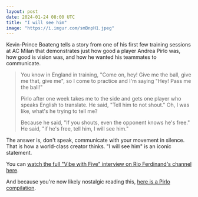 ```yaml
---
layout: post
date: 2024-01-24 08:00 UTC
title: "I will see him"
image: "https://i.imgur.com/smBnpH1.jpeg"
---
```


Kevin-Prince Boateng tells a story from one of his first few training sessions at AC Milan that demonstrates just how good a player Andrea Pirlo was, how good is vision was, and how he wanted his teammates to communicate.

<!---more--->

> You know in England in training, "Come on, hey! Give me the ball, give me that, give me", so I come to practice and I'm saying "Hey! Pass me the ball!"
>  
> Pirlo after one week takes me to the side and gets one player who speaks English to translate. He said, "Tell him to not shout." Oh, I was like, what's he trying to tell me? 
>  
> Because he said, "If you shouts, even the opponent knows he's free." He said, "if he's free, tell him, I will see him." 

The answer is, don't speak, communicate with your movement in silence. That is how a world-class creator thinks. "I will see him" is an iconic statement. 

You can [watch the full "Vibe with Five" interview on Rio Ferdinand's channel here](https://youtu.be/we1oJMpKvjo?si=5tU_L-s3vGGztn8r).

And because you're now likely nostalgic reading this, [here is a Pirlo compilation](https://youtu.be/eUg9Sx28MlA?si=6k4ZnrQCbhQtvdQv). 